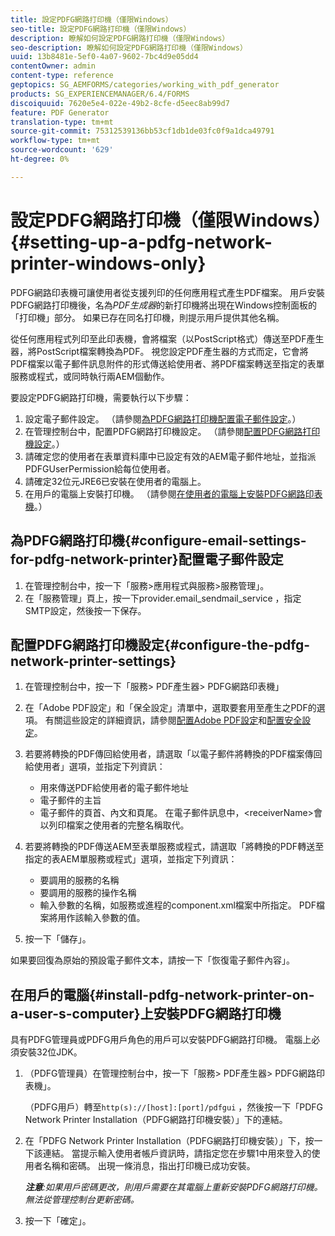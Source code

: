```yaml
---
title: 設定PDFG網路打印機（僅限Windows）
seo-title: 設定PDFG網路打印機（僅限Windows）
description: 瞭解如何設定PDFG網路打印機（僅限Windows）
seo-description: 瞭解如何設定PDFG網路打印機（僅限Windows）
uuid: 13b8481e-5ef0-4a07-9602-7bc4d9e05dd4
contentOwner: admin
content-type: reference
geptopics: SG_AEMFORMS/categories/working_with_pdf_generator
products: SG_EXPERIENCEMANAGER/6.4/FORMS
discoiquuid: 7620e5e4-022e-49b2-8cfe-d5eec8ab99d7
feature: PDF Generator
translation-type: tm+mt
source-git-commit: 75312539136bb53cf1db1de03fc0f9a1dca49791
workflow-type: tm+mt
source-wordcount: '629'
ht-degree: 0%

---
```



# 設定PDFG網路打印機（僅限Windows）{#setting-up-a-pdfg-network-printer-windows-only}

PDFG網路印表機可讓使用者從支援列印的任何應用程式產生PDF檔案。 用戶安裝PDFG網路打印機後，名為&#x200B;*PDF生成器*&#x200B;的新打印機將出現在Windows控制面板的「打印機」部分。 如果已存在同名打印機，則提示用戶提供其他名稱。

從任何應用程式列印至此印表機，會將檔案（以PostScript格式）傳送至PDF產生器，將PostScript檔案轉換為PDF。 視您設定PDF產生器的方式而定，它會將PDF檔案以電子郵件訊息附件的形式傳送給使用者、將PDF檔案轉送至指定的表單服務或程式，或同時執行兩AEM個動作。

要設定PDFG網路打印機，需要執行以下步驟：

1. 設定電子郵件設定。 （請參閱[為PDFG網路打印機配置電子郵件設定](setting-pdfg-network-printer-windows.md#configure-email-settings-for-pdfg-network-printer)。）
1. 在管理控制台中，配置PDFG網路打印機設定。 （請參閱[配置PDFG網路打印機設定](setting-pdfg-network-printer-windows.md#configure-the-pdfg-network-printer-settings)。）
1. 請確定您的使用者在表單資料庫中已設定有效的AEM電子郵件地址，並指派PDFGUserPermission給每位使用者。<!-- Fix broken link See Setting up and organizing users -->
1. 請確定32位元JRE6已安裝在使用者的電腦上。
1. 在用戶的電腦上安裝打印機。 （請參閱[在使用者的電腦上安裝PDFG網路印表機](setting-pdfg-network-printer-windows.md#install-pdfg-network-printer-on-a-user-s-computer)。）

## 為PDFG網路打印機{#configure-email-settings-for-pdfg-network-printer}配置電子郵件設定

1. 在管理控制台中，按一下「服務>應用程式與服務>服務管理」。
1. 在「服務管理」頁上，按一下provider.email_sendmail_service ，指定SMTP設定，然後按一下保存。

## 配置PDFG網路打印機設定{#configure-the-pdfg-network-printer-settings}

1. 在管理控制台中，按一下「服務> PDF產生器> PDFG網路印表機」
1. 在「Adobe PDF設定」和「保全設定」清單中，選取要套用至產生之PDF的選項。 有關這些設定的詳細資訊，請參閱[配置Adobe PDF設定](/help/forms/using/admin-help/configuring-pdf-settings.md#configuring-adobe-pdf-settings)和[配置安全設定](/help/forms/using/admin-help/configuring-security-settings.md#configuring-security-settings)。
1. 若要將轉換的PDF傳回給使用者，請選取「以電子郵件將轉換的PDF檔案傳回給使用者」選項，並指定下列資訊：

   * 用來傳送PDF給使用者的電子郵件地址
   * 電子郵件的主旨
   * 電子郵件的頁首、內文和頁尾。 在電子郵件訊息中，&lt;receiverName>會以列印檔案之使用者的完整名稱取代。

1. 若要將轉換的PDF傳送AEM至表單服務或程式，請選取「將轉換的PDF轉送至指定的表AEM單服務或程式」選項，並指定下列資訊：

   * 要調用的服務的名稱
   * 要調用的服務的操作名稱
   * 輸入參數的名稱，如服務或進程的component.xml檔案中所指定。 PDF檔案將用作該輸入參數的值。

1. 按一下「儲存」。

如果要回復為原始的預設電子郵件文本，請按一下「恢復電子郵件內容」。

## 在用戶的電腦{#install-pdfg-network-printer-on-a-user-s-computer}上安裝PDFG網路打印機

具有PDFG管理員或PDFG用戶角色的用戶可以安裝PDFG網路打印機。 電腦上必須安裝32位JDK。

1. （PDFG管理員）在管理控制台中，按一下「服務> PDF產生器> PDFG網路印表機」。

   （PDFG用戶）轉至`http(s)://[host]:[port]/pdfgui` ，然後按一下「PDFG Network Printer Installation（PDFG網路打印機安裝）」下的連結。

1. 在「PDFG Network Printer Installation（PDFG網路打印機安裝）」下，按一下該連結。 當提示輸入使用者帳戶資訊時，請指定您在步驟1中用來登入的使用者名稱和密碼。 出現一條消息，指出打印機已成功安裝。

   ***注意&#x200B;**:如果用戶密碼更改，則用戶需要在其電腦上重新安裝PDFG網路打印機。無法從管理控制台更新密碼。*

1. 按一下「確定」。

